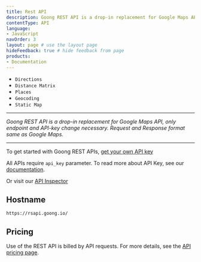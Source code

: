 ```yaml
---
title: Rest API
description: Goong REST API is a drop-in replacement for Google Maps API, only endpoint and API-key change necessary. Request and Response format same as Google Maps.
contentType: API
language:
- JavaScript
navOrder: 3
layout: page # use the layout page
hideFeedback: true # hide feedback from page
products:
- Documentation
---
```

- `Directions`
- `Distance Matrix`
- `Places`
- `Geocoding`
- `Static Map`  
---

*Goong REST API is a drop-in replacement for Google Maps API, only endpoint and API-key change necessary. Request and Response format same as Google Maps.*

---
To get started with Goong REST APIs, [get your own API key](https://account.goong.io)

All APIs require `api_key` parameter. To read more about API Key, see our [documentation](/rest/api-key).

Or visit our [API Inspector](https://inspector.goong.io)

## Hostname

```
https://rsapi.goong.io/
```

## Pricing
Use of the REST API is billed by API requests. For more details, see the [API pricing page](https://goong.io/full-pricing).